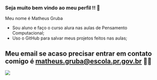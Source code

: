 ### Seja muito bem vindo ao meu perfil !! 🤞

Meu nome é Matheus Gruba
 - Sou aluno e faço o curso alura nas aulas de Pensamento Computacional;
 - Uso o GitHub para salvar meus projetos feitos nas aulas;

 ## Meu email se acaso precisar entrar em contato comigo é matheus.gruba@escola.pr.gov.br 🙅‍♂️

 ![](https://media.tenor.com/Qe1vIEQ0ctwAAAAd/playing-a-guitar-oscar-isaac.gif)
 
